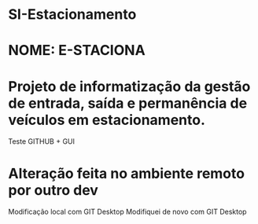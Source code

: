 # SI-Estacionamento
# NOME: E-STACIONA
# Projeto de informatização da gestão de entrada, saída e permanência de veículos em estacionamento.
Teste GITHUB + GUI
# Alteração feita no ambiente remoto por outro dev
Modificação local com GIT Desktop
Modifiquei de novo com GIT Desktop

